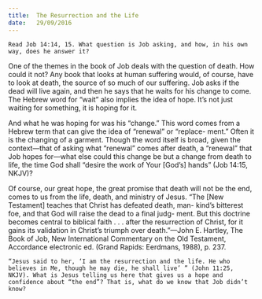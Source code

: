 ```yaml
---
title:  The Resurrection and the Life
date:   29/09/2016
---
```


```Read Job 14:14, 15. What question is Job asking, and how, in his own way, does he answer it?```

One of the themes in the book of Job deals with the question of death. How could it not? Any book that looks at human suffering would, of course, have to look at death, the source of so much of our suffering. Job asks if the dead will live again, and then he says that he waits for his change to come. The Hebrew word for “wait” also implies the idea of hope. It’s not just waiting for something, it is hoping for it.

And what he was hoping for was his “change.” This word comes from a Hebrew term that can give the idea of “renewal” or “replace- ment.” Often it is the changing of a garment. Though the word itself is broad, given the context—that of asking what “renewal” comes after death, a “renewal” that Job hopes for—what else could this change be but a change from death to life, the time God shall “desire the work of Your [God’s] hands” (Job 14:15, NKJV)?

Of course, our great hope, the great promise that death will not be the end, comes to us from the life, death, and ministry of Jesus. “The [New Testament] teaches that Christ has defeated death, man- kind’s bitterest foe, and that God will raise the dead to a final judg- ment. But this doctrine becomes central to biblical faith . . . after the resurrection of Christ, for it gains its validation in Christ’s triumph over death.”—John E. Hartley, The Book of Job, New International Commentary on the Old Testament, Accordance electronic ed. (Grand Rapids: Eerdmans, 1988), p. 237.
   
```“Jesus said to her, ‘I am the resurrection and the life. He who believes in Me, though he may die, he shall live’ ” (John 11:25, NKJV). What is Jesus telling us here that gives us a hope and confidence about “the end”? That is, what do we know that Job didn’t know?```